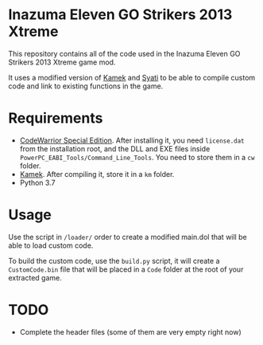 # Inazuma Eleven GO Strikers 2013 Xtreme
This repository contains all of the code used in the Inazuma Eleven GO Strikers 2013 Xtreme game mod.

It uses a modified version of [Kamek](https://github.com/Treeki/Kamek) and [Syati](https://github.com/shibbo/Syati/) to be able to compile custom code and link to existing functions in the game.

# Requirements
- [CodeWarrior Special Edition](http://web.archive.org/web/20160602205749/http://www.nxp.com/products/software-and-tools/software-development-tools/codewarrior-development-tools/downloads/special-edition-software:CW_SPECIALEDITIONS). After installing it, you need `license.dat` from the installation root, and the DLL and EXE files inside `PowerPC_EABI_Tools/Command_Line_Tools`. You need to store them in a `cw` folder.
- [Kamek](https://github.com/Treeki/Kamek). After compiling it, store it in a `km` folder.
- Python 3.7

# Usage

Use the script in `/loader/` order to create a modified main.dol that will be able to load custom code.

To build the custom code, use the `build.py` script, it will create a `CustomCode.bin` file that will be placed in a `Code` folder at the root of your extracted game.


# TODO

- Complete the header files (some of them are very empty right now)
